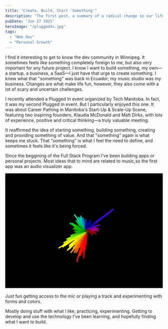 ```yaml
---
title: "Create, Build, Start 'Something'"
description: "The first post, a summary of a radical change in our life."
pubDate: "Jun 27 2025"
heroImage: "/pluggedIn.jpg"
tags:
  - "Web Dev"
  - "Personal Growth"
---
```


I find it interesting to get to know the dev community in Winnipeg. It sometimes feels like something completely foreign to me, but also very important for any future project. I know I want to build something, my own—a startup, a business, a SaaS—I just have that urge to create something. I knew what that "something" was back in Ecuador; my music studio was my business. Changes are what make life fun, however, they also come with a lot of scary and uncertain challenges.

I recently attended a Plugged In event organized by Tech Manitoba. In fact, it was my second Plugged In event. But I particularly enjoyed this one. It was about Career Pathing in Manitoba's Start-Up & Scale-Up Scene, featuring two inspiring founders, Klaudia McDonald and Matt Dirks, with lots of experience, positive and critical thinking—a truly valuable meeting.

It reaffirmed the idea of starting something, building something, creating and providing something of value. And that "something" again is what keeps me stuck. That "something" is what I feel the need to define, and sometimes it feels like it's being forced.

Since the beggining of the Full Stack Program I've been building apps or personal projects. Most ideas that to mind are related to  music,so the first app was an audio visualizer app.

![Audio visualizer](../../../public/Avisualizer.png)

Just fun getting access to the mic or playing a track and experimenting with forms and colors.

Mostly doing stuff with what I like, practicing, experimenting. Getting to develop and use the technology I've been learning, and hopefully finding what I want to build.
